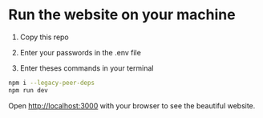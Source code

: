 # Run the website on your machine

1. Copy this repo

2. Enter your passwords in the .env file

3. Enter theses commands in your terminal

```bash
npm i --legacy-peer-deps
npm run dev
```

Open [http://localhost:3000](http://localhost:3000) with your browser to see the beautiful website.

